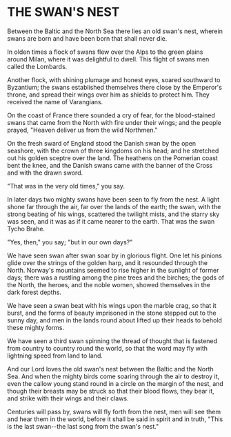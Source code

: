 # THE SWAN'S NEST

Between the Baltic and the North Sea there lies an old swan's
nest, wherein swans are born and have been born that shall never die.

In olden times a flock of swans flew over the Alps to the green
plains around Milan, where it was delightful to dwell. This flight
of swans men called the Lombards.

Another flock, with shining plumage and honest eyes, soared
southward to Byzantium; the swans established themselves there close
by the Emperor's throne, and spread their wings over him as shields to
protect him. They received the name of Varangians.

On the coast of France there sounded a cry of fear, for the
blood-stained swans that came from the North with fire under their
wings; and the people prayed, "Heaven deliver us from the wild
Northmen."

On the fresh sward of England stood the Danish swan by the open
seashore, with the crown of three kingdoms on his head; and he
stretched out his golden sceptre over the land. The heathens on the
Pomerian coast bent the knee, and the Danish swans came with the
banner of the Cross and with the drawn sword.

"That was in the very old times," you say.

In later days two mighty swans have been seen to fly from the
nest. A light shone far through the air, far over the lands of the
earth; the swan, with the strong beating of his wings, scattered the
twilight mists, and the starry sky was seen, and it was as if it
came nearer to the earth. That was the swan Tycho Brahe.

"Yes, then," you say; "but in our own days?"

We have seen swan after swan soar by in glorious flight. One let
his pinions glide over the strings of the golden harp, and it
resounded through the North. Norway's mountains seemed to rise
higher in the sunlight of former days; there was a rustling among
the pine trees and the birches; the gods of the North, the heroes, and
the noble women, showed themselves in the dark forest depths.

We have seen a swan beat with his wings upon the marble crag, so
that it burst, and the forms of beauty imprisoned in the stone stepped
out to the sunny day, and men in the lands round about lifted up their
heads to behold these mighty forms.

We have seen a third swan spinning the thread of thought that is
fastened from country to country round the world, so that the word may
fly with lightning speed from land to land.

And our Lord loves the old swan's nest between the Baltic and
the North Sea. And when the mighty birds come soaring through the
air to destroy it, even the callow young stand round in a circle on
the margin of the nest, and though their breasts may be struck so that
their blood flows, they bear it, and strike with their wings and their
claws.

Centuries will pass by, swans will fly forth from the nest, men
will see them and hear them in the world, before it shall be said in
spirit and in truth, "This is the last swan--the last song from the
swan's nest."




